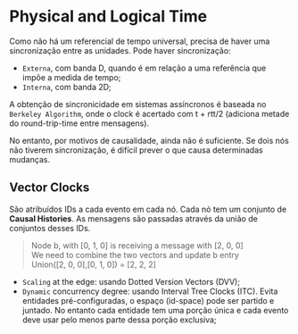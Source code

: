 # Physical and Logical Time

Como não há um referencial de tempo universal, precisa de haver uma sincronização entre as unidades. Pode haver sincronização:

- `Externa`, com banda D, quando é em relação a uma referência que impõe a medida de tempo;
- `Interna`, com banda 2D;

A obtenção de sincronicidade em sistemas assíncronos é baseada no `Berkeley Algorithm`, onde o clock é acertado com t + rtt/2 (adiciona metade do round-trip-time entre mensagens).

No entanto, por motivos de causalidade, ainda não é suficiente. Se dois nós não tiverem sincronização, é difícil prever o que causa determinadas mudanças.

## Vector Clocks

São atribuídos IDs a cada evento em cada nó. Cada nó tem um conjunto de **Causal Histories**. As mensagens são passadas através da união de conjuntos desses IDs.

> Node b, with [0, 1, 0] is receiving a message with [2, 0, 0] <br>
> We need to combine the two vectors and update b entry <br>
> Union([2, 0, 0],[0, 1, 0]) =  [2, 2, 2] <br>

- `Scaling` at the edge: usando Dotted Version Vectors (DVV);
- `Dynamic` concurrency degree: usando Interval Tree Clocks (ITC). Evita entidades pré-configuradas, o espaço (id-space) pode ser partido e juntado. No entanto cada entidade tem uma porção única e cada evento deve usar pelo menos parte dessa porção exclusiva;